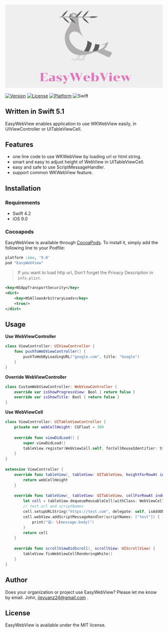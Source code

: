 <img src="./Doc/logo.png">

[![Version](https://img.shields.io/cocoapods/v/EasyWebView.svg?style=flat)](http://cocoapods.org/pods/EasyWebView)
[![License](https://img.shields.io/cocoapods/l/EasyWebView.svg?style=flat)](http://cocoapods.org/pods/EasyWebView)
[![Platform](https://img.shields.io/cocoapods/p/EasyWebView.svg?style=flat)](http://cocoapods.org/pods/EasyWebView)
![Swift](https://img.shields.io/badge/%20in-swift%205.0-orange.svg)

## Written in Swift 5.1

EasyWebView enables application to use WKWebView easily, in UIViewController or UITableViewCell.

## Features

- one line code to use WKWebView by loading url or html string.
- smart and easy to adjust height of WebView in UITableViewCell.
- easy and safe to use ScriptMessageHandler.
- support common WKWebView feature.

## Installation 

### Requirements 

- Swift 4.2 
- iOS 9.0

### Cocoapods

EasyWebView is available through [CocoaPods](http://cocoapods.org). To install it, simply add the following line to your Podfile:

```ruby
platform :ios, '9.0'
pod "EasyWebView"
```

> If you want to load http url, Don't forget the Privacy Description in `info.plist`.

```xml
<key>NSAppTransportSecurity</key>
<dict>
    <key>NSAllowsArbitraryLoads</key>
    <true/>
</dict>
```

## Usage 

**Use WebViewController**

```swift 
class ViewController: UIViewController {
    func pushToWebViewController() {
        pushToWebByLoadingURL("google.com", title: "Google")
    }
}
```

**Override WebViewController**

```swift 
class CustomWebViewController: WebViewController {
    override var isShowProgressView: Bool { return false }
    override var isShowTitle: Bool { return false }
}
```

**Use WebViewCell**

```swift 
class ViewController: UITableViewController {
    private var webCellHeight: CGFloat = 300

    override func viewDidLoad() {
        super.viewDidLoad()
        tableView.register(WebViewCell.self, forCellReuseIdentifier: String(describing: WebViewCell.self))
    }
}

extension ViewController {
    override func tableView(_ tableView: UITableView, heightForRowAt indexPath: IndexPath) -> CGFloat {
        return webCellHeight
    }

    override func tableView(_ tableView: UITableView, cellForRowAt indexPath: IndexPath) -> UITableViewCell {
        let cell = tableView.dequeueReusableCell(withClass: WebViewCell.self, for: indexPath)
        // test url and scriptNames
        cell.setupURLString("https://test.com", delegate: self, isAddObservers: true)
        cell.webView.addScriptMessageHandler(scriptNames: ["test"]) { (_, message) in
            print("😄: \(message.body)")
        }
        return cell
    }

    override func scrollViewDidScroll(_ scrollView: UIScrollView) {
        tableView.fixWebViewCellRenderingWhite()
    }
}
```

## Author

Does your organization or project use EasyWebView? Please let me know by email. John, jieyuanz24@gmail.com .

## License 

EasyWebView is available under the MIT license.
